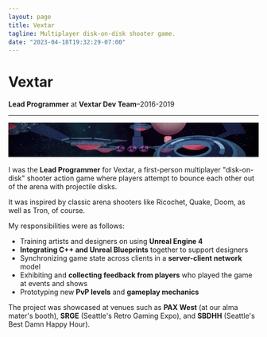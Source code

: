 ```yaml
---
layout: page
title: Vextar
tagline: Multiplayer disk-on-disk shooter game.
date: "2023-04-18T19:32:29-07:00"
---
```


# Vextar

**Lead Programmer** at **Vextar Dev Team**–2016-2019

----

![Banner image for Vextar Dev Team featuring a screenshot of a Vextar](vextar.png)

I was the **Lead Programmer** for Vextar, a first-person multiplayer
"disk-on-disk" shooter action game where players attempt to bounce each other
out of the arena with projectile disks.

It was inspired by classic arena shooters like Ricochet, Quake, Doom, as well as
Tron, of course.

My responsibilities were as follows:

- Training artists and designers on using **Unreal Engine 4**
- **Integrating C++ and Unreal Blueprints** together to support designers
- Synchronizing game state across clients in a **server-client network** model
- Exhibiting and **collecting feedback from players** who played the game at events and shows
- Prototyping new **PvP levels** and **gameplay mechanics**

The project was showcased at venues such as **PAX West** (at our alma mater's
booth), **SRGE** (Seattle's Retro Gaming Expo), and **SBDHH** (Seattle's Best
Damn Happy Hour).